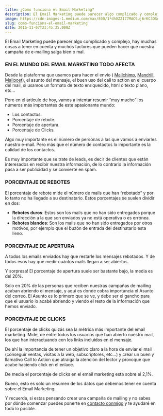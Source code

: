 ```yaml
---
title: ¿Como funciona el Email Marketing?
description: El Email Marketing puede parecer algo complicado y complejo, hay muchas cosas a tener en cuenta y muchos factores que pueden hacer que…
image: https://cdn-images-1.medium.com/max/800/1*dh0ZZ177MAC9uj6rKC3OSw.png
slug: como-funciona-el-email-marketing
date: 2015-11-07T23:45:35.000Z
---
```


El Email Marketing puede parecer algo complicado y complejo, hay muchas cosas a tener en cuenta y muchos factores que pueden hacer que nuestra campaña de e-mailing salga bien o mal.

### EN EL MUNDO DEL EMAIL MARKETING TODO AFECTA

Desde la plataforma que usamos para hacer el envío ( [Mailchimp](http://mailchimp.com/), [Mandrill](https://mandrill.com/), [Mailpoet](http://www.mailpoet.com/)), el asunto del mensaje, el buen uso del call to action en el cuerpo del mail, si usamos un formato de texto enriquecido, html o texto plano, etc…

Pero en el artículo de hoy, vamos a intentar resumir “muy mucho” los números más importantes de este apasionante mundo:

- Los contactos.
- Porcentaje de rebote.
- Porcentaje de apertura.
- Porcentaje de Clicks.

Algo muy importante es el número de personas a las que vamos a enviarles nuestro e-mail. Pero más que el número de contactos lo importante es la calidad de los contactos.

Es muy importante que se trate de leads, es decir de clientes que están interesados en recibir nuestra información, de lo contrario la información pasa a ser publicidad y se convierte en spam.

### PORCENTAJE DE REBOTES

El porcentaje de rebote mide el número de mails que han “rebotado” y por lo tanto no ha llegado a su destinatario. Estos porcentajes se suelen dividir en dos:

- **Rebotes duros**: Estos son los mails que no han sido entregados porque la dirección a la que son enviados ya no está operativa o es errónea.
- **Rebotes blandos**: Son los mails que no han sido entregados por otros motivos, por ejemplo que el buzón de entrada del destinatario esta lleno.

### PORCENTAJE DE APERTURA

A todos los emails enviados hay que restarle los mensajes rebotados. Y de todos esos hay que medir cuántos mails llegan a ser abiertos.

Y sorpresa! El porcentaje de apertura suele ser bastante bajo, la media es del 20%.

Solo en 20% de las personas que reciben nuestras campañas de mailing acaban abriendo el mensaje, y aquí es donde cobra importancia el Asunto del correo. El Asunto es lo primero que se ve, y debe ser el gancho para que el usuario lo acabé abriendo y viendo el resto de la información que hemos enviado.

### PORCENTAJE DE CLICKS

El porcentaje de clicks quizás sea la métrica más importante del email marketing. Mide, de entre todos los usuarios que han abierto nuestro mail, los que han interactuando con los links incluidos en el mensaje.

De ahí la importancia de tener un objetivo claro a la hora de enviar el mail (conseguir ventas, visitas a la web, subscriptores, etc…) y crear un buen y llamativo Call to Action que atraiga la atención del lector y provoque que acabe haciendo click en el enlace.

De media el porcentaje de clicks en el email marketing esta sobre el 2,1%.

Bueno, esto es solo un resumen de los datos que debemos tener en cuenta sobre el Email Marketing.

Y recuerda, si estas pensando crear una campaña de mailing y no sabes por dónde comenzar puedes ponerte en [contacto conmigo](mailto:info@ajra.es) y te ayudaré en todo lo posible.
